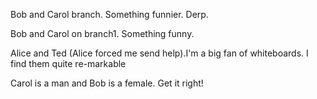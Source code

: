 
Bob and Carol branch. Something funnier. Derp.

Bob and Carol on branch1. Something funny. 

Alice and Ted (Alice forced me send help).I'm a big fan of whiteboards. I find them quite re-markable

Carol is a man and Bob is a female. Get it right!